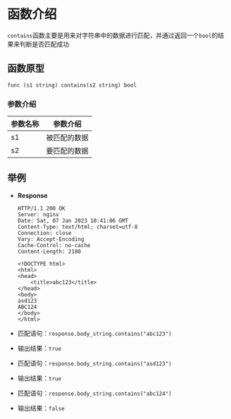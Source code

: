 # 函数介绍

`contains`函数主要是用来对字符串中的数据进行匹配，并通过返回一个`bool`的结果来判断是否匹配成功

## 函数原型

`func (s1 string) contains(s2 string) bool`

### 参数介绍

| 参数名称 | 参数介绍   |
|------|--------|
| s1   | 被匹配的数据 |
| s2   | 要匹配的数据 |

## 举例

- **Response**
  ```HTTP
  HTTP/1.1 200 OK
  Server: nginx
  Date: Sat, 07 Jan 2023 10:41:06 GMT
  Content-Type: text/html; charset=utf-8
  Connection: close
  Vary: Accept-Encoding
  Cache-Control: no-cache
  Content-Length: 2180
  
  <!DOCTYPE html>
  <html>
  <head>
      <title>abc123</title>
  </head>
  <body>
  asd123
  ABC124
  </body>
  </html>
  ```
  
- 匹配语句：`response.body_string.contains("abc123")`
- 输出结果：`true`

- 匹配语句：`response.body_string.contains("asd123")`
- 输出结果：`true`

- 匹配语句：`response.body_string.contains("abc124")`
- 输出结果：`false`
